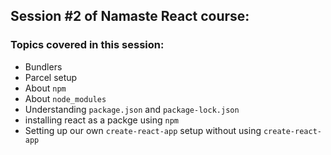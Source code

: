 ## Session #2 of Namaste React course:

### Topics covered in this session:

 - Bundlers
 - Parcel setup
 - About `npm`
 - About `node_modules`
 - Understanding `package.json` and `package-lock.json`
 - installing react as a packge using `npm`
 - Setting up our own `create-react-app` setup without using `create-react-app`